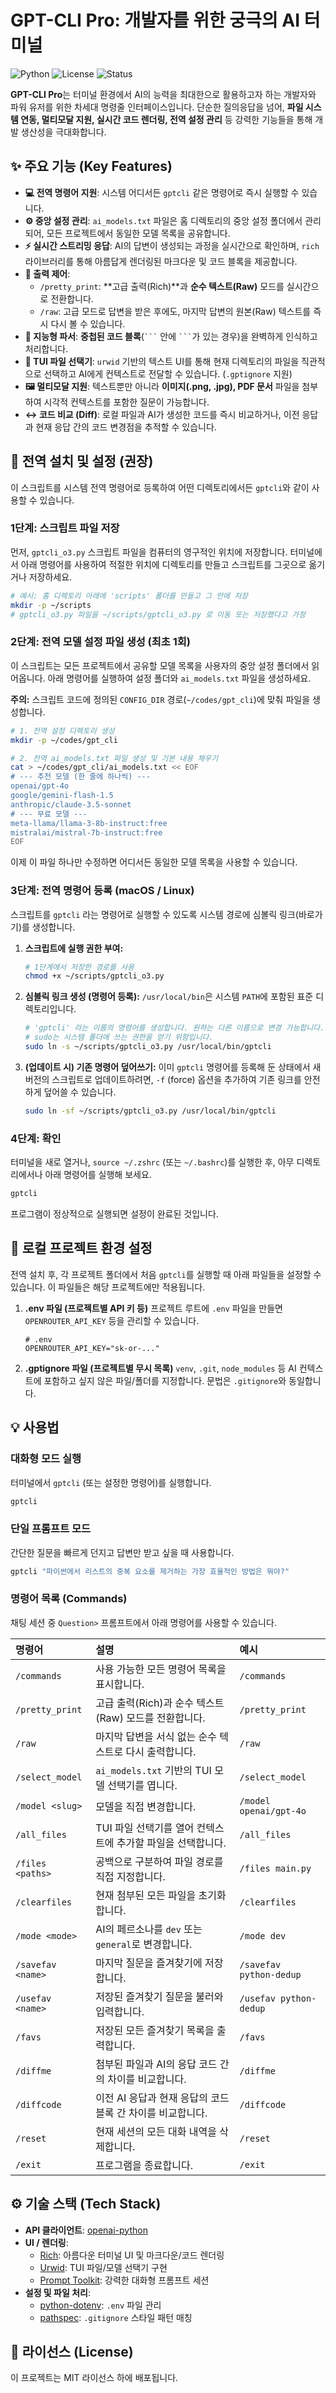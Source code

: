# GPT-CLI Pro: 개발자를 위한 궁극의 AI 터미널

![Python](https://img.shields.io/badge/Python-3.9+-blue.svg)
![License](https://img.shields.io/badge/License-MIT-yellow.svg)
![Status](https://img.shields.io/badge/status-active-success.svg)

**GPT-CLI Pro**는 터미널 환경에서 AI의 능력을 최대한으로 활용하고자 하는 개발자와 파워 유저를 위한 차세대 명령줄 인터페이스입니다. 단순한 질의응답을 넘어, **파일 시스템 연동, 멀티모달 지원, 실시간 코드 렌더링, 전역 설정 관리** 등 강력한 기능들을 통해 개발 생산성을 극대화합니다.

<!-- (데모 GIF/스크린샷 위치) -->
<!-- 이 자리에 프로그램의 핵심 기능을 보여주는 GIF나 스크린샷을 넣으면 좋습니다. -->
<!-- 예: TUI 파일 선택기, 스트리밍 응답, diff 기능 등 -->

## ✨ 주요 기능 (Key Features)

*   **💻 전역 명령어 지원**: 시스템 어디서든 `gptcli` 같은 명령어로 즉시 실행할 수 있습니다.
*   **⚙️ 중앙 설정 관리**: `ai_models.txt` 파일은 홈 디렉토리의 중앙 설정 폴더에서 관리되어, 모든 프로젝트에서 동일한 모델 목록을 공유합니다.
*   **⚡ 실시간 스트리밍 응답**: AI의 답변이 생성되는 과정을 실시간으로 확인하며, `rich` 라이브러리를 통해 아름답게 렌더링된 마크다운 및 코드 블록을 제공합니다.
*   **📄 출력 제어**:
    *   `/pretty_print`: **고급 출력(Rich)**과 **순수 텍스트(Raw)** 모드를 실시간으로 전환합니다.
    *   `/raw`: 고급 모드로 답변을 받은 후에도, 마지막 답변의 원본(Raw) 텍스트를 즉시 다시 볼 수 있습니다.
*   **🧠 지능형 파서**: **중첩된 코드 블록**(` ``` ` 안에 ` ``` `가 있는 경우)을 완벽하게 인식하고 처리합니다.
*   **🌳 TUI 파일 선택기**: `urwid` 기반의 텍스트 UI를 통해 현재 디렉토리의 파일을 직관적으로 선택하고 AI에게 컨텍스트로 전달할 수 있습니다. (`.gptignore` 지원)
*   **🖼️ 멀티모달 지원**: 텍스트뿐만 아니라 **이미지(.png, .jpg), PDF 문서** 파일을 첨부하여 시각적 컨텍스트를 포함한 질문이 가능합니다.
*   **↔️ 코드 비교 (Diff)**: 로컬 파일과 AI가 생성한 코드를 즉시 비교하거나, 이전 응답과 현재 응답 간의 코드 변경점을 추적할 수 있습니다.

## 🚀 전역 설치 및 설정 (권장)

이 스크립트를 시스템 전역 명령어로 등록하여 어떤 디렉토리에서든 `gptcli`와 같이 사용할 수 있습니다.

### 1단계: 스크립트 파일 저장

먼저, `gptcli_o3.py` 스크립트 파일을 컴퓨터의 영구적인 위치에 저장합니다. 터미널에서 아래 명령어를 사용하여 적절한 위치에 디렉토리를 만들고 스크립트를 그곳으로 옮기거나 저장하세요.

```bash
# 예시: 홈 디렉토리 아래에 'scripts' 폴더를 만들고 그 안에 저장
mkdir -p ~/scripts
# gptcli_o3.py 파일을 ~/scripts/gptcli_o3.py 로 이동 또는 저장했다고 가정
```

### 2단계: 전역 모델 설정 파일 생성 (최초 1회)

이 스크립트는 모든 프로젝트에서 공유할 모델 목록을 사용자의 중앙 설정 폴더에서 읽어옵니다. 아래 명령어를 실행하여 설정 폴더와 `ai_models.txt` 파일을 생성하세요.

**주의:** 스크립트 코드에 정의된 `CONFIG_DIR` 경로(`~/codes/gpt_cli`)에 맞춰 파일을 생성합니다.

```bash
# 1. 전역 설정 디렉토리 생성
mkdir -p ~/codes/gpt_cli

# 2. 전역 ai_models.txt 파일 생성 및 기본 내용 채우기
cat > ~/codes/gpt_cli/ai_models.txt << EOF
# --- 추천 모델 (한 줄에 하나씩) ---
openai/gpt-4o
google/gemini-flash-1.5
anthropic/claude-3.5-sonnet
# --- 무료 모델 ---
meta-llama/llama-3-8b-instruct:free
mistralai/mistral-7b-instruct:free
EOF
```
이제 이 파일 하나만 수정하면 어디서든 동일한 모델 목록을 사용할 수 있습니다.

### 3단계: 전역 명령어 등록 (macOS / Linux)

스크립트를 `gptcli` 라는 명령어로 실행할 수 있도록 시스템 경로에 심볼릭 링크(바로가기)를 생성합니다.

1.  **스크립트에 실행 권한 부여:**
    ```bash
    # 1단계에서 저장한 경로를 사용
    chmod +x ~/scripts/gptcli_o3.py
    ```

2.  **심볼릭 링크 생성 (명령어 등록):**
    `/usr/local/bin`은 시스템 `PATH`에 포함된 표준 디렉토리입니다.
    ```bash
    # 'gptcli' 라는 이름의 명령어를 생성합니다. 원하는 다른 이름으로 변경 가능합니다.
    # sudo는 시스템 폴더에 쓰는 권한을 얻기 위함입니다.
    sudo ln -s ~/scripts/gptcli_o3.py /usr/local/bin/gptcli
    ```

3.  **(업데이트 시) 기존 명령어 덮어쓰기:**
    이미 `gptcli` 명령어를 등록해 둔 상태에서 새 버전의 스크립트로 업데이트하려면, `-f` (force) 옵션을 추가하여 기존 링크를 안전하게 덮어쓸 수 있습니다.
    ```bash
    sudo ln -sf ~/scripts/gptcli_o3.py /usr/local/bin/gptcli
    ```

### 4단계: 확인

터미널을 새로 열거나, `source ~/.zshrc` (또는 `~/.bashrc`)를 실행한 후, 아무 디렉토리에서나 아래 명령어를 실행해 보세요.
```bash
gptcli
```
프로그램이 정상적으로 실행되면 설정이 완료된 것입니다.

## 📝 로컬 프로젝트 환경 설정

전역 설치 후, 각 프로젝트 폴더에서 처음 `gptcli`를 실행할 때 아래 파일들을 설정할 수 있습니다. 이 파일들은 해당 프로젝트에만 적용됩니다.

1.  **.env 파일 (프로젝트별 API 키 등)**
    프로젝트 루트에 `.env` 파일을 만들면 `OPENROUTER_API_KEY` 등을 관리할 수 있습니다.
    ```env
    # .env
    OPENROUTER_API_KEY="sk-or-..." 
    ```

2.  **.gptignore 파일 (프로젝트별 무시 목록)**
    `venv`, `.git`, `node_modules` 등 AI 컨텍스트에 포함하고 싶지 않은 파일/폴더를 지정합니다. 문법은 `.gitignore`와 동일합니다.

## 💡 사용법

### 대화형 모드 실행

터미널에서 `gptcli` (또는 설정한 명령어)를 실행합니다.

```bash
gptcli
```

### 단일 프롬프트 모드

간단한 질문을 빠르게 던지고 답변만 받고 싶을 때 사용합니다.

```bash
gptcli "파이썬에서 리스트의 중복 요소를 제거하는 가장 효율적인 방법은 뭐야?"
```

### 명령어 목록 (Commands)

채팅 세션 중 `Question>` 프롬프트에서 아래 명령어를 사용할 수 있습니다.

| 명령어 | 설명 | 예시 |
| :--- | :--- | :--- |
| `/commands` | 사용 가능한 모든 명령어 목록을 표시합니다. | `/commands` |
| `/pretty_print` | 고급 출력(Rich)과 순수 텍스트(Raw) 모드를 전환합니다. | `/pretty_print` |
| `/raw` | 마지막 답변을 서식 없는 순수 텍스트로 다시 출력합니다. | `/raw` |
| `/select_model` | `ai_models.txt` 기반의 TUI 모델 선택기를 엽니다. | `/select_model` |
| `/model <slug>` | 모델을 직접 변경합니다. | `/model openai/gpt-4o` |
| `/all_files` | TUI 파일 선택기를 열어 컨텍스트에 추가할 파일을 선택합니다. | `/all_files` |
| `/files <paths>` | 공백으로 구분하여 파일 경로를 직접 지정합니다. | `/files main.py` |
| `/clearfiles` | 현재 첨부된 모든 파일을 초기화합니다. | `/clearfiles` |
| `/mode <mode>` | AI의 페르소나를 `dev` 또는 `general`로 변경합니다. | `/mode dev` |
| `/savefav <name>` | 마지막 질문을 즐겨찾기에 저장합니다. | `/savefav python-dedup` |
| `/usefav <name>` | 저장된 즐겨찾기 질문을 불러와 입력합니다. | `/usefav python-dedup` |
| `/favs` | 저장된 모든 즐겨찾기 목록을 출력합니다. | `/favs` |
| `/diffme` | 첨부된 파일과 AI의 응답 코드 간의 차이를 비교합니다. | `/diffme` |
| `/diffcode` | 이전 AI 응답과 현재 응답의 코드 블록 간 차이를 비교합니다. | `/diffcode` |
| `/reset` | 현재 세션의 모든 대화 내역을 삭제합니다. | `/reset` |
| `/exit` | 프로그램을 종료합니다. | `/exit` |

## ⚙️ 기술 스택 (Tech Stack)

*   **API 클라이언트**: [openai-python](https://github.com/openai/openai-python)
*   **UI / 렌더링**:
    *   [Rich](https://github.com/Textualize/rich): 아름다운 터미널 UI 및 마크다운/코드 렌더링
    *   [Urwid](https://github.com/urwid/urwid): TUI 파일/모델 선택기 구현
    *   [Prompt Toolkit](https://github.com/prompt-toolkit/python-prompt-toolkit): 강력한 대화형 프롬프트 세션
*   **설정 및 파일 처리**:
    *   [python-dotenv](https://github.com/theskumar/python-dotenv): `.env` 파일 관리
    *   [pathspec](https://github.com/cpburnz/python-path-spec): `.gitignore` 스타일 패턴 매칭

## 📜 라이선스 (License)

이 프로젝트는 MIT 라이선스 하에 배포됩니다.